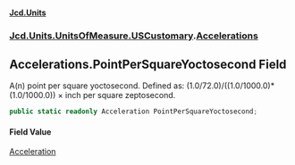 #### [Jcd.Units](index.md 'index')
### [Jcd.Units.UnitsOfMeasure.USCustomary](Jcd.Units.UnitsOfMeasure.USCustomary.md 'Jcd.Units.UnitsOfMeasure.USCustomary').[Accelerations](Accelerations.md 'Jcd.Units.UnitsOfMeasure.USCustomary.Accelerations')

## Accelerations.PointPerSquareYoctosecond Field

A(n) point per square yoctosecond. Defined as: (1.0/72.0)/((1.0/1000.0)*(1.0/1000.0)) × inch per square zeptosecond.

```csharp
public static readonly Acceleration PointPerSquareYoctosecond;
```

#### Field Value
[Acceleration](Acceleration.md 'Jcd.Units.UnitTypes.Acceleration')